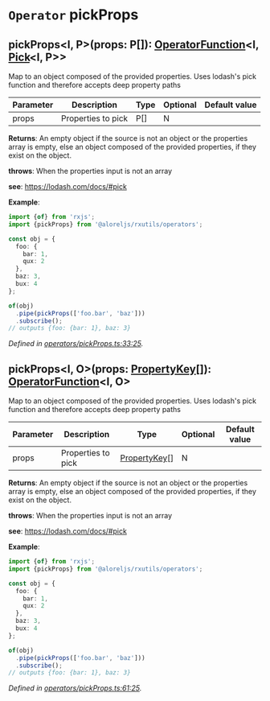 # `Operator` pickProps

## pickProps\<I, P>(props: P[]): [OperatorFunction](https://rxjs.dev/api/index/interface/OperatorFunction)\<I, [Pick](https://www.typescriptlang.org/docs/handbook/utility-types.html#picktk)\<I, P>>

Map to an object composed of the provided properties. Uses lodash's pick function and therefore accepts deep
property paths

| **Parameter** | **Description** | **Type** | **Optional** | **Default value** |
|---------------|-----------------|----------|--------------|-------------------|
| props | Properties to pick | P[] | N |  |

**Returns**: An empty object if the source is not an object or the properties array is empty,
else an object composed of the provided properties, if they exist on the object.

**throws**: When the properties input is not an array

**see**: https://lodash.com/docs/#pick

**Example**:
```typescript
import {of} from 'rxjs';
import {pickProps} from '@aloreljs/rxutils/operators';

const obj = {
  foo: {
    bar: 1,
    qux: 2
  },
  baz: 3,
  bux: 4
};

of(obj)
  .pipe(pickProps(['foo.bar', 'baz']))
  .subscribe();
// outputs {foo: {bar: 1}, baz: 3}
```

*Defined in [operators/pickProps.ts:33:25](https://github.com/Alorel/rxutils/blob/4aee40e/src/operators/pickProps.ts#L33).*
## pickProps\<I, O>(props: [PropertyKey](#)[]): [OperatorFunction](https://rxjs.dev/api/index/interface/OperatorFunction)\<I, O>

Map to an object composed of the provided properties. Uses lodash's pick function and therefore accepts deep
property paths

| **Parameter** | **Description** | **Type** | **Optional** | **Default value** |
|---------------|-----------------|----------|--------------|-------------------|
| props | Properties to pick | [PropertyKey](#)[] | N |  |

**Returns**: An empty object if the source is not an object or the properties array is empty,
else an object composed of the provided properties, if they exist on the object.

**throws**: When the properties input is not an array

**see**: https://lodash.com/docs/#pick

**Example**:
```typescript
import {of} from 'rxjs';
import {pickProps} from '@aloreljs/rxutils/operators';

const obj = {
  foo: {
    bar: 1,
    qux: 2
  },
  baz: 3,
  bux: 4
};

of(obj)
  .pipe(pickProps(['foo.bar', 'baz']))
  .subscribe();
// outputs {foo: {bar: 1}, baz: 3}
```

*Defined in [operators/pickProps.ts:61:25](https://github.com/Alorel/rxutils/blob/4aee40e/src/operators/pickProps.ts#L61).*
